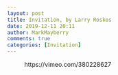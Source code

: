 ```yaml
---
layout: post
title: Invitation, by Larry Roskos
date: 2019-12-11 20:11
author: MarkMayberry
comments: true
categories: [Invitation]
---
```

<!-- wp:core-embed/vimeo {"url":"https://vimeo.com/380228627","type":"video","providerNameSlug":"vimeo","className":"wp-embed-aspect-4-3 wp-has-aspect-ratio"} -->
<figure class="wp-block-embed-vimeo wp-block-embed is-type-video is-provider-vimeo wp-embed-aspect-4-3 wp-has-aspect-ratio"><div class="wp-block-embed__wrapper">
https://vimeo.com/380228627
</div></figure>
<!-- /wp:core-embed/vimeo -->
